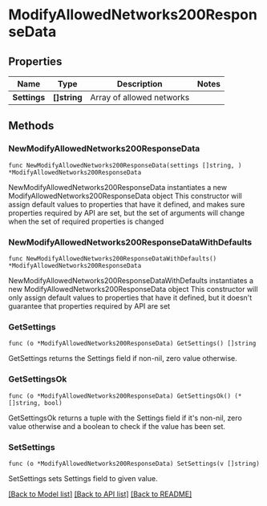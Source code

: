 # ModifyAllowedNetworks200ResponseData

## Properties

Name | Type | Description | Notes
------------ | ------------- | ------------- | -------------
**Settings** | **[]string** | Array of allowed networks | 

## Methods

### NewModifyAllowedNetworks200ResponseData

`func NewModifyAllowedNetworks200ResponseData(settings []string, ) *ModifyAllowedNetworks200ResponseData`

NewModifyAllowedNetworks200ResponseData instantiates a new ModifyAllowedNetworks200ResponseData object
This constructor will assign default values to properties that have it defined,
and makes sure properties required by API are set, but the set of arguments
will change when the set of required properties is changed

### NewModifyAllowedNetworks200ResponseDataWithDefaults

`func NewModifyAllowedNetworks200ResponseDataWithDefaults() *ModifyAllowedNetworks200ResponseData`

NewModifyAllowedNetworks200ResponseDataWithDefaults instantiates a new ModifyAllowedNetworks200ResponseData object
This constructor will only assign default values to properties that have it defined,
but it doesn't guarantee that properties required by API are set

### GetSettings

`func (o *ModifyAllowedNetworks200ResponseData) GetSettings() []string`

GetSettings returns the Settings field if non-nil, zero value otherwise.

### GetSettingsOk

`func (o *ModifyAllowedNetworks200ResponseData) GetSettingsOk() (*[]string, bool)`

GetSettingsOk returns a tuple with the Settings field if it's non-nil, zero value otherwise
and a boolean to check if the value has been set.

### SetSettings

`func (o *ModifyAllowedNetworks200ResponseData) SetSettings(v []string)`

SetSettings sets Settings field to given value.



[[Back to Model list]](../README.md#documentation-for-models) [[Back to API list]](../README.md#documentation-for-api-endpoints) [[Back to README]](../README.md)


